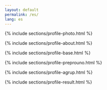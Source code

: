 ```yaml
---
layout: default
permalink: /es/
lang: es
---
```

{% include sections/profile-photo.html %}

{% include sections/profile-about.html %}

{% include sections/profile-base.html %}

{% include sections/profile-preprouno.html %}

{% include sections/profile-agrup.html %}

{% include sections/profile-result.html %}
